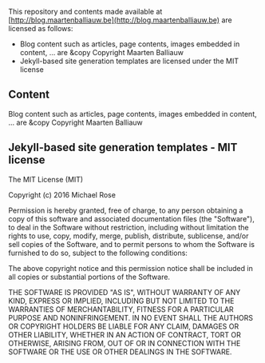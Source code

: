 This repository and contents made available at [http://blog.maartenballiauw.be](http://blog.maartenballiauw.be) are licensed as follows:

* Blog content such as articles, page contents, images embedded in content, ... are &copy Copyright Maarten Balliauw
* Jekyll-based site generation templates are licensed under the MIT license

## Content

Blog content such as articles, page contents, images embedded in content, ... are &copy Copyright Maarten Balliauw

## Jekyll-based site generation templates - MIT license

The MIT License (MIT)

Copyright (c) 2016 Michael Rose

Permission is hereby granted, free of charge, to any person obtaining a copy
of this software and associated documentation files (the "Software"), to deal
in the Software without restriction, including without limitation the rights
to use, copy, modify, merge, publish, distribute, sublicense, and/or sell
copies of the Software, and to permit persons to whom the Software is
furnished to do so, subject to the following conditions:

The above copyright notice and this permission notice shall be included in all
copies or substantial portions of the Software.

THE SOFTWARE IS PROVIDED "AS IS", WITHOUT WARRANTY OF ANY KIND, EXPRESS OR
IMPLIED, INCLUDING BUT NOT LIMITED TO THE WARRANTIES OF MERCHANTABILITY,
FITNESS FOR A PARTICULAR PURPOSE AND NONINFRINGEMENT. IN NO EVENT SHALL THE
AUTHORS OR COPYRIGHT HOLDERS BE LIABLE FOR ANY CLAIM, DAMAGES OR OTHER
LIABILITY, WHETHER IN AN ACTION OF CONTRACT, TORT OR OTHERWISE, ARISING FROM,
OUT OF OR IN CONNECTION WITH THE SOFTWARE OR THE USE OR OTHER DEALINGS IN THE
SOFTWARE.
